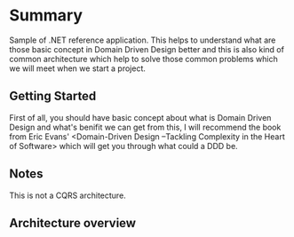 Summary
=====
Sample of .NET reference application. This helps to understand what are those basic concept in Domain Driven Design better and this is also kind of common architecture which help to solve those common problems which we will meet when we start a project. 



Getting Started
-------
First of all, you should have basic concept about what is Domain Driven Design and what's benifit we can get from this, I will recommend the book from Eric Evans' <Domain-Driven Design –Tackling Complexity in the Heart of Software> which will get you through what could a DDD be.

Notes
---
This is not a CQRS architecture.

Architecture overview
-------
##



